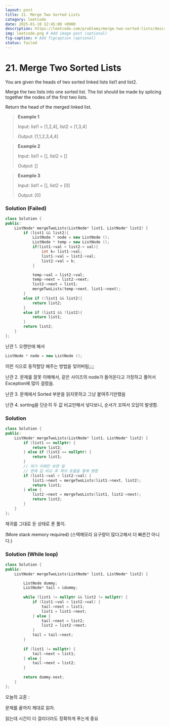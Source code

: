 ```yaml
---
layout: post
title: 21. Merge Two Sorted Lists
category: leetcode
date: 2025-01-10 12:45:00 +0900
description: https://leetcode.com/problems/merge-two-sorted-lists/description/
img: leetcode.png # Add image post (optional)
fig-caption: # Add figcaption (optional)
status: failed
---
```



# 21. Merge Two Sorted Lists

You are given the heads of two sorted linked lists list1 and list2.

Merge the two lists into one sorted list. The list should be made by splicing together the nodes of the first two lists.

Return the head of the merged linked list.

 

> **Example 1**
> 
> Input: list1 = [1,2,4], list2 = [1,3,4]
> 
> Output: [1,1,2,3,4,4]

> **Example 2**
> 
> Input: list1 = [], list2 = []
> 
> Output: []


> **Example 3**
> 
> Input: list1 = [], list2 = [0]
> 
> Output: [0]


### Solution (Failed)

```cpp
class Solution {
public:
    ListNode* mergeTwoLists(ListNode* list1, ListNode* list2) {
        if (list1 && list2){
            ListNode * node = new ListNode ();
            ListNode * temp = new ListNode ();
            if(list1->val < list2-> val){
                int k= list1->val;
                list1->val = list2->val;
                list2->val = k;
            }

            temp->val = list2->val;
            temp->next = list2->next;
            list2->next = list1;
            mergeTwoLists(temp->next, list1->next);
        }
        else if (!list1 && list2){
            return list2;
        }
        else if (list1 && !list2){
            return list1;
        }
        return list2;
    }
};
```

난관 1. 오랜만에 해서 
```cpp
ListNode * node = new ListNode (); 
```
이런 식으로 동적할당 해주는 방법을 잊어버림;;;;

난관 2. 문제를 잘못 이해해서, 같은 사이즈의 node가 들어온다고 가정하고 풀어서 Exception에 많이 걸렸음.

난관 3. 문제에서 Sorted 부분을 읽지못하고 그냥 붙여주기만했음

난관 4. sorting을 단순히 두 값 비교만해서 넣다보니, 순서가 꼬여서 오답이 발생함.


### Solution 

```cpp
class Solution {
public:
    ListNode* mergeTwoLists(ListNode* list1, ListNode* list2) {
        if (list1 == nullptr) {
            return list2;
        } else if (list2 == nullptr) {
            return list1;
        }
        // 여기 아래만 보면 됨
        // 현재 값 비교 후 재귀 호출을 통해 병합
        if (list1->val < list2->val) {
            list1->next = mergeTwoLists(list1->next, list2);
            return list1;
        } else {
            list2->next = mergeTwoLists(list1, list2->next);
            return list2;
        }
    }
};
```
재귀를 그대로 둔 상태로 푼 풀이. 

(More stack memory required) (스택메모리 요구량이 많다고해서 더 빠른건 아니다.)



### Solution (While loop)

```cpp
class Solution {
public:
    ListNode* mergeTwoLists(ListNode* list1, ListNode* list2) {

        ListNode dummy;
        ListNode* tail = &dummy;
        
        while (list1 != nullptr && list2 != nullptr) {
            if (list1->val < list2->val) {
                tail->next = list1;
                list1 = list1->next;
            } else {
                tail->next = list2;
                list2 = list2->next;
            }
            tail = tail->next;
        }
        
        if (list1 != nullptr) {
            tail->next = list1;
        } else {
            tail->next = list2;
        }
        
        return dummy.next;
    }
};
```



오늘의 교훈 : 

문제를 끝까지 제대로 읽자. 

읽는데 시간이 더 걸리더라도 정확하게 푸는게 중요 